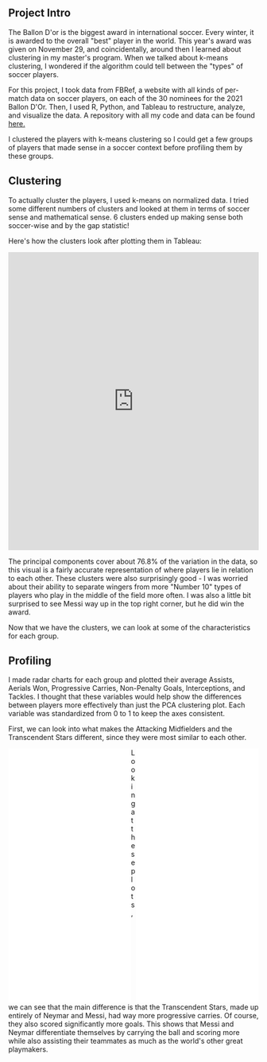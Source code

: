 ## Project Intro

The Ballon D'or is the biggest award in international soccer. Every winter, it is awarded to the overall "best" player in the world. This year's award was given on November 29, and coincidentally, around then I learned about clustering in my master's program. When we talked about k-means clustering, I wondered if the algorithm could tell between the "types" of soccer players.

For this project, I took data from FBRef, a website with all kinds of per-match data on soccer players, on each of the 30 nominees for the 2021 Ballon D'Or. Then, I used R, Python, and Tableau to restructure, analyze, and visualize the data. A repository with all my code and data can be found <a href="https://github.com/jcmeulle/ballon_d-or_analysis"> here. </a>

I clustered the players with k-means clustering so I could get a few groups of players that made sense in a soccer context before profiling them by these groups.

## Clustering

To actually cluster the players, I used k-means on normalized data. I tried some different numbers of clusters and looked at them in terms of soccer sense and mathematical sense. 6 clusters ended up making sense both soccer-wise and by the gap statistic!

Here's how the clusters look after plotting them in Tableau:

<iframe seamless frameborder="0" src="https://public.tableau.com/views/fbclust/Sheet2?:embed=yes&:display_count=yes&:showVizHome=no" width = '100%' height = '600'></iframe> 

The principal components cover about 76.8% of the variation in the data, so this visual is a fairly accurate representation of where players lie in relation to each other. These clusters were also surprisingly good - I was worried about their ability to separate wingers from more "Number 10" types of players who play in the middle of the field more often. I was also a little bit surprised to see Messi way up in the top right corner, but he did win the award.

Now that we have the clusters, we can look at some of the characteristics for each group.

## Profiling

I made radar charts for each group and plotted their average Assists, Aerials Won, Progressive Carries, Non-Penalty Goals, Interceptions, and Tackles. I thought that these variables would help show the differences between players more effectively than just the PCA clustering plot. Each variable was standardized from 0 to 1 to keep the axes consistent.

First, we can look into what makes the Attacking Midfielders and the Transcendent Stars different, since they were most similar to each other.

<div class="box">
  <iframe src="//plotly.com/~jcmeulle/24.embed" frameborder="0" scrolling="no" width="49%" height="512" align="left"> </iframe>
</div>

<div class="box">
  <iframe src="//plotly.com/~jcmeulle/33.embed" frameborder="0" scrolling="no" width="49%" height="512" align="right"></iframe>
</div>


Looking at these plots, we can see that the main difference is that the Transcendent Stars, made up entirely of Neymar and Messi, had way more progressive carries. Of course, they also scored significantly more goals. This shows that Messi and Neymar differentiate themselves by carrying the ball and scoring more while also assisting their teammates as much as the world's other great playmakers.
